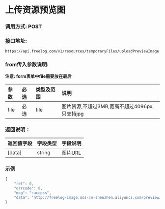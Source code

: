 # 上传资源预览图

### 调用方式: POST

### 接口地址:

```
https://api.freelog.com/v1/resources/temporaryFiles/uploadPreviewImage
```

### from传入参数说明:

**注意: form表单中file需要放在最后**

| 参数 | 必选 | 类型及范围 | 说明 |
| :--- | :--- | :--- | :--- |
|file|必选|file|图片资源,不超过3MB,宽高不超过4096px,只支持jpg|png|gif|tiff|webp格式|

### 返回说明：

| 返回值字段 | 字段类型 | 字段说明 |
| :--- | :--- | :--- |
| [data] | string | 图片URL|

### 示例

```js
{
    "ret": 0,
    "errcode": 0,
    "msg": "success",
    "data": "http://freelog-image.oss-cn-shenzhen.aliyuncs.com/preview/dc1b346d-0f87-45ce-980e-d7cbcd677a90.jpg"
}
```
